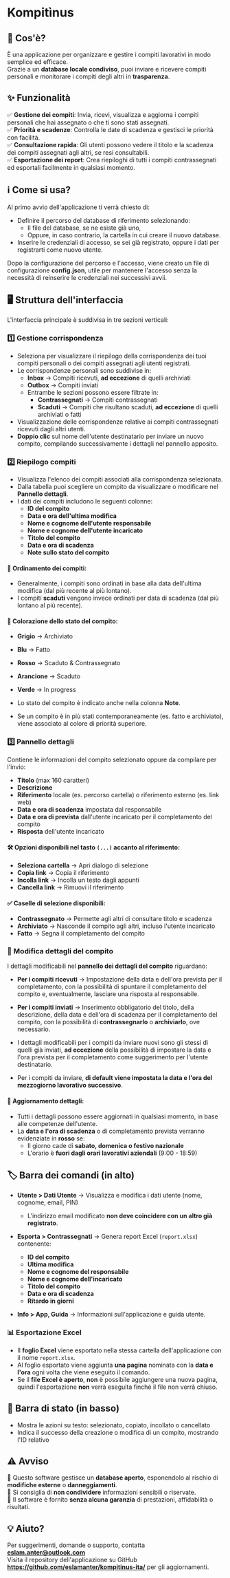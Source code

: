 # Kompitìnus

## 📌 Cos'è?
È una applicazione per organizzare e gestire i compiti lavorativi in modo semplice ed efficace.  
Grazie a un **database locale condiviso**, puoi inviare e ricevere compiti personali e monitorare i compiti degli altri in **trasparenza**.  

## ✨ Funzionalità
✅ **Gestione dei compiti**: Invia, ricevi, visualizza e aggiorna i compiti personali che hai assegnato o che ti sono stati assegnati.  
✅ **Priorità e scadenze**: Controlla le date di scadenza e gestisci le priorità con facilità.  
✅ **Consultazione rapida**: Gli utenti possono vedere il titolo e la scadenza dei compiti assegnati agli altri, se resi consultabili.  
✅ **Esportazione dei report**: Crea riepiloghi di tutti i compiti contrassegnati ed esportali facilmente in qualsiasi momento.  

## ℹ️ Come si usa?
Al primo avvio dell'applicazione ti verrà chiesto di:
- Definire il percorso del database di riferimento selezionando:
  - Il file del database, se ne esiste già uno,
  - Oppure, in caso contrario, la cartella in cui creare il nuovo database.
- Inserire le credenziali di accesso, se sei già registrato, oppure i dati per registrarti come nuovo utente.

Dopo la configurazione del percorso e l'accesso, viene creato un file di configurazione **config.json**, utile per mantenere l'accesso senza la necessità di reinserire le credenziali nei successivi avvii.

## 🖥 Struttura dell'interfaccia
L'interfaccia principale è suddivisa in tre sezioni verticali:

### 1️⃣ Gestione corrispondenza
- Seleziona per visualizzare il riepilogo della corrispondenza dei tuoi compiti personali o dei compiti assegnati agli utenti registrati.
- Le corrispondenze personali sono suddivise in:
  - **Inbox** → Compiti ricevuti, **ad eccezione** di quelli archiviati
  - **Outbox** → Compiti inviati
  - Entrambe le sezioni possono essere filtrate in:
    - **Contrassegnati** → Compiti contrassegnati
    - **Scaduti** → Compiti che risultano scaduti, **ad eccezione** di quelli archiviati o fatti
- Visualizzazione delle corrispondenze relative ai compiti contrassegnati ricevuti dagli altri utenti.
- **Doppio clic** sul nome dell'utente destinatario per inviare un nuovo compito, compilando successivamente i dettagli nel pannello apposito.

### 2️⃣ Riepilogo compiti
- Visualizza l'elenco dei compiti associati alla corrispondenza selezionata.
- Dalla tabella puoi scegliere un compito da visualizzare o modificare nel **Pannello dettagli**.
- I dati dei compiti includono le seguenti colonne:
  - **ID del compito**
  - **Data e ora dell'ultima modifica**
  - **Nome e cognome dell'utente responsabile**
  - **Nome e cognome dell'utente incaricato**
  - **Titolo del compito**
  - **Data e ora di scadenza**
  - **Note sullo stato del compito**

#### 📌 Ordinamento dei compiti:
- Generalmente, i compiti sono ordinati in base alla data dell'ultima modifica (dal più recente al più lontano).
- I compiti **scaduti** vengono invece ordinati per data di scadenza (dal più lontano al più recente).

#### 🎨 Colorazione dello stato del compito:
- **Grigio** → Archiviato
- **Blu** → Fatto
- **Rosso** → Scaduto & Contrassegnato
- **Arancione** → Scaduto
- **Verde** → In progress

- Lo stato del compito è indicato anche nella colonna **Note**.
- Se un compito è in più stati contemporaneamente (es. fatto e archiviato), viene associato al colore di priorità superiore.

### 3️⃣ Pannello dettagli
Contiene le informazioni del compito selezionato oppure da compilare per l'invio:
- **Titolo** (max 160 caratteri)
- **Descrizione**
- **Riferimento** locale (es. percorso cartella) o riferimento esterno (es. link web)
- **Data e ora di scadenza** impostata dal responsabile
- **Data e ora di prevista** dall'utente incaricato per il completamento del compito
- **Risposta** dell'utente incaricato

#### 🛠 Opzioni disponibili nel tasto `(...)` accanto al riferimento:
- **Seleziona cartella** → Apri dialogo di selezione
- **Copia link** → Copia il riferimento
- **Incolla link** → Incolla un testo dagli appunti
- **Cancella link** → Rimuovi il riferimento

#### ✅ Caselle di selezione disponibili:
- **Contrassegnato** → Permette agli altri di consultare titolo e scadenza
- **Archiviato** → Nasconde il compito agli altri, incluso l'utente incaricato
- **Fatto** → Segna il completamento del compito

### 🔧 Modifica dettagli del compito  

I dettagli modificabili nel **pannello dei dettagli del compito** riguardano:  

- **Per i compiti ricevuti** → Impostazione della data e dell'ora prevista per il completamento, con la possibilità di spuntare il completamento del compito e, eventualmente, lasciare una risposta al responsabile.  

- **Per i compiti inviati** → Inserimento obbligatorio del titolo, della descrizione, della data e dell'ora di scadenza per il completamento del compito, con la possibilità di **contrassegnarlo** o **archiviarlo**, ove necessario.  

- I dettagli modificabili per i compiti da inviare nuovi sono gli stessi di quelli già inviati, **ad eccezione** della possibilità di impostare la data e l'ora prevista per il completamento come suggerimento per l'utente destinatario.
- Per i compiti da inviare, **di default viene impostata la data e l'ora del mezzogiorno lavorativo successivo**.

#### 🔄 Aggiornamento dettagli:
- Tutti i dettagli possono essere aggiornati in qualsiasi momento, in base alle competenze dell'utente.
- La **data e l'ora di scadenza** o di completamento prevista verranno evidenziate in **rosso** se:
  - Il giorno cade di **sabato, domenica o festivo nazionale**
  - L'orario è **fuori dagli orari lavorativi aziendali** (9:00 - 18:59)

## 🏷 Barra dei comandi (in alto)
- **Utente > Dati Utente** → Visualizza e modifica i dati utente (nome, cognome, email, PIN)
  - L'indirizzo email modificato **non deve coincidere con un altro già registrato**.
  
- **Esporta > Contrassegnati** → Genera report Excel (`report.xlsx`) contenente:
  - **ID del compito**
  - **Ultima modifica**
  - **Nome e cognome del responsabile**
  - **Nome e cognome dell'incaricato**
  - **Titolo del compito**
  - **Data e ora di scadenza**
  - **Ritardo in giorni**

- **Info > App, Guida** → Informazioni sull'applicazione e guida utente.

### 📊 Esportazione Excel
- Il **foglio Excel** viene esportato nella stessa cartella dell'applicazione con il nome `report.xlsx`.  
- Al foglio esportato viene aggiunta **una pagina** nominata con la **data e l'ora** ogni volta che viene eseguito il comando.  
- Se il **file Excel è aperto**, **non** è possibile aggiungere una nuova pagina, quindi l'esportazione **non** verrà eseguita finché il file non verrà chiuso.  

## 📌 Barra di stato (in basso)
- Mostra le azioni su testo: selezionato, copiato, incollato o cancellato
- Indica il successo della creazione o modifica di un compito, mostrando l'ID relativo

## ⚠️ Avviso  
🔹 Questo software gestisce un **database aperto**, esponendolo al rischio di **modifiche esterne** o **danneggiamenti**.  
🔹 Si consiglia di **non condividere** informazioni sensibili o riservate.  
🔹 Il software è fornito **senza alcuna garanzia** di prestazioni, affidabilità o risultati.  

## 💡 Aiuto?  
Per suggerimenti, domande o supporto, contatta **eslam.anter@outlook.com**  
Visita il repository dell'applicazione su GitHub **https://github.com/eslamanter/kompitinus-ita/** per gli aggiornamenti.  

